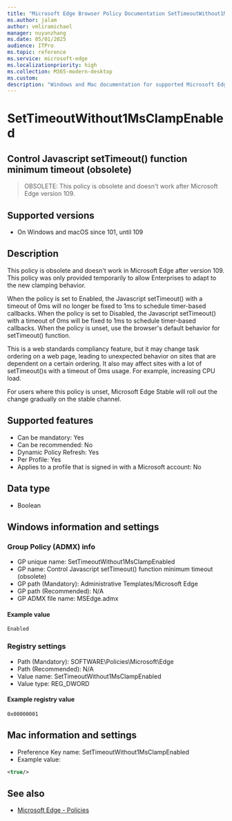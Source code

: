 ```yaml
---
title: "Microsoft Edge Browser Policy Documentation SetTimeoutWithout1MsClampEnabled"
ms.author: jalam
author: vmliramichael
manager: nuyunzhang
ms.date: 05/01/2025
audience: ITPro
ms.topic: reference
ms.service: microsoft-edge
ms.localizationpriority: high
ms.collection: M365-modern-desktop
ms.custom:
description: "Windows and Mac documentation for supported Microsoft Edge Browser policy: Control Javascript setTimeout() function minimum timeout (obsolete)"
---
```


<!--THIS FILE IS AUTOMATICALLY GENERATED. MANUAL CHANGES WILL BE OVERWRITTEN.-->
<!--Please contact the Microsoft Edge Manageability team with any questions.-->

# SetTimeoutWithout1MsClampEnabled

## Control Javascript setTimeout() function minimum timeout (obsolete)
> OBSOLETE: This policy is obsolete and doesn't work after Microsoft Edge version 109.

## Supported versions

- On Windows and macOS since 101, until 109

## Description

This policy is obsolete and doesn't work in Microsoft Edge after version 109.
This policy was only provided temporarily to allow Enterprises to adapt to the new clamping behavior.

   When the policy is set to Enabled, the Javascript setTimeout() with a timeout of 0ms will no longer be fixed to 1ms to schedule timer-based callbacks.
   When the policy is set to Disabled, the Javascript setTimeout() with a timeout of 0ms will be fixed to 1ms to schedule timer-based callbacks.
   When the policy is unset, use the browser's default behavior for setTimeout() function.

   This is a web standards compliancy feature, but it may change task ordering on a web page, leading to unexpected behavior on sites that are dependent on a certain ordering.
   It also may affect sites with a lot of setTimeout()s with a timeout of 0ms usage. For example, increasing CPU load.

   For users where this policy is unset, Microsoft Edge Stable will roll out the change gradually on the stable channel.

## Supported features

- Can be mandatory: Yes
- Can be recommended: No
- Dynamic Policy Refresh: Yes
- Per Profile: Yes
- Applies to a profile that is signed in with a Microsoft account: No

## Data type

- Boolean

## Windows information and settings

### Group Policy (ADMX) info

- GP unique name: SetTimeoutWithout1MsClampEnabled
- GP name: Control Javascript setTimeout() function minimum timeout (obsolete)
- GP path (Mandatory): Administrative Templates/Microsoft Edge
- GP path (Recommended): N/A
- GP ADMX file name: MSEdge.admx

#### Example value

```
Enabled
```

### Registry settings

- Path (Mandatory): SOFTWARE\Policies\Microsoft\Edge
- Path (Recommended): N/A
- Value name: SetTimeoutWithout1MsClampEnabled
- Value type: REG_DWORD

#### Example registry value

```
0x00000001
```


## Mac information and settings

- Preference Key name: SetTimeoutWithout1MsClampEnabled
- Example value:

```xml
<true/>
```

## See also
- [Microsoft Edge - Policies](../microsoft-edge-policies.md)
